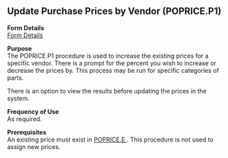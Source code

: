 ##  Update Purchase Prices by Vendor (POPRICE.P1)

<PageHeader />

**Form Details**  
[ Form Details ](POPRICE-P1-1/README.md)   

**Purpose**  
The POPRICE.P1 procedure is used to increase the existing prices for a
specific vendor. There is a prompt for the percent you wish to increase or
decrease the prices by. This process may be run for specific categories of
parts.  
  
There is an option to view the results before updating the prices in the
system.

**Frequency of Use**  
As required.

**Prerequisites**  
An existing price must exist in [ POPRICE.E ](../../PUR-ENTRY/POPRICE-E/README.md) . This procedure is not used to assign new prices. 

<badge text= "Version 8.10.57" vertical="middle" />

<PageFooter />